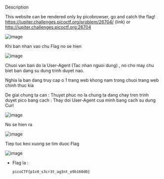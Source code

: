 Description

This website can be rendered only by picobrowser, go and catch the flag! https://jupiter.challenges.picoctf.org/problem/26704/ (link) or http://jupiter.challenges.picoctf.org:26704

![image](https://github.com/yeuubonn2k4/Pico/assets/161863346/28bdf63d-5dc9-4590-9bf8-de7388aa564b)

Khi ban nhan vao chu Flag no se hien

![image](https://github.com/yeuubonn2k4/Pico/assets/161863346/cdeb982c-7c53-4d78-a7ae-d7ac95664889)

Chuoi van ban do la User-Agent (Tac nhan nguoi dung) , no cho may chu biet ban dang su dung trinh duyet nao.

Nghia la ban dang truy cap o 1 trang web khong nam trong chuoi trang web chinh thuc kia

De giai chung ta can : Thuyet phuc no la chung ta dang chay tren trinh duyet pico bang cach : Thay doi User-Agent cua minh bang cach su dung Curl 

![image](https://github.com/yeuubonn2k4/Pico/assets/161863346/344f1e38-fa20-46b8-9466-26936ce0ea3d)

No se hien ra 

![image](https://github.com/yeuubonn2k4/Pico/assets/161863346/3cf8583b-3459-401d-99ba-12872e623889)

Tiep tuc keo xuong se tim duoc Flag

![image](https://github.com/yeuubonn2k4/Pico/assets/161863346/e2a38e4c-9117-412d-a489-06ef8af772bf)

- Flag la :

  `
  picoCTF{p1c0_s3cr3t_ag3nt_e9b160d0}
  `
